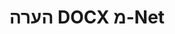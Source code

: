---
############################# Static ############################
layout: "auto-gen-annotation"

############################# Head ############################
head_title: "הערות נטו של DOCX הערות API ב-C#"
head_description: "Net API ליצירה והערה של סוגי הערות פופולריים מ-DOCX, תמונות, שרטוטים ופורמטים של קבצי מסמכים."

############################# Header ############################
title: "הערה DOCX מ-Net"
description: ""
bg_image: "https://cms.admin.containerize.com/templates/aspose/App_Themes/V3/images/bg/header1.png"
bg_overlay: false
button:
    enable: true
    icon: "fas fa-arrow-down"
    label: "הורד גרסת ניסיון בחינם"
    link: "https://downloads.groupdocs.com/annotation/net"

############################# About ############################
about:
    enable: true
    title: "אודות GroupDocs.Annotation for Net API"
    content: |
        GroupDocs.Annotation for Net API היא ספרייה המאפשרת לך להוסיף הערות ל-PDF, Word ומסמכים אחרים ב-Mac, Windows או Ubuntu. [GroupDocs.Annotation for Net](/annotation/net) הוא ממשק API מקורי של Net לניהול הערות עם תמיכה מקיפה ליצירה, הוספה, עריכה, מחיקה, חילוץ וייצוא הערות מתמונות ומסמכים שונים אחרים. הרשימה המלאה של פורמטי מסמכים נתמכים שתוכל לראות ב[דף] זה (https://docs.groupdocs.com/annotation/net/supported-document-formats/).
        ספרייה זו מאפשרת לך לעבוד לא רק עם מסמך DOCX אלא גם עם סוגים רבים אחרים של מסמכים כגון Word, Excel, PowerPoint, מיילים של Outlook, Visio, Adobe, OpenDocument, OpenOffice, Photoshop, AutoCad ועוד רבים אחרים.
        ה-GroupDocs.Annotation for Net API מאפשר לך ליצור ולהוסיף הערות חדשות, לערוך הערות, לחלץ הערות, הערות ולהסיר אותן ממסמכים. הספרייה תומכת ב-13 סוגי הערות שונים, כולל טקסט, קו פולי, שטח, קו תחתון, נקודה, סימן מים, חץ, אליפסה, החלפת טקסט, מרחק, שדה טקסט, עיבוד משאבים ב-PDF, HTML, מסמכי Microsoft Word, גיליונות אלקטרוניים, דיאגרמות, מצגות, ציורים, תמונות ופורמטים רבים אחרים של קבצים.
        הדוגמה (נא לראות להלן) מדגימה עבודה עם מסמך DOCX, בדוגמה זו תוכל לראות את השלבים העיקריים של איך לעבוד עם GroupDocs. הערה: הגדר רישיון, פתח מסמך שאתה רוצה לעבוד איתו, יצירת מסמך הערה, הוספת אובייקטי נתונים כדי להגדיר מאפייני הערה בהתאם לדרישות שלך ושמירת התוצאה במקום הדרוש. כמו כן, תוכל לעיין בפירוט רב יותר על התכונות הנתמכות ב-[github שלנו דף](https://github.com/groupdocs-annotation/GroupDocs.Annotation-for-.NET), [או במוצר שלנו תיעוד](https://docs.groupdocs.com/annotation/net/getting-started/).

############################# Steps ############################
howTo_Add:
steps_Add:
    enable: true
    title_left: "שלבים להוספת הערות ל-DOCX ב-Net"
    content_left: |
        [GroupDocs.Annotation](/annotation/net/) מקל על מפתחי Net להוסיף סוגי הערות שונים לקבצי DOCX בתוך כל יישום מבוסס Net על ידי יישום כמה שלבים פשוטים.
        *   צור אובייקטי תגובה עם הערה ותאריך.
        *   צור אובייקט AreaAnnotation, הגדר אפשרויות אזור והוסף תשובות.
        *   צור אובייקט Annotator והוסף הערת אזור.
        *   שמור קובץ פלט.
    title_right: "דרישות מערכת"
    content_right: |
        GroupDocs.Annotation for Net APIs נתמכים בכל הפלטפורמות ומערכות ההפעלה העיקריות. לפני ביצוע הקוד שלהלן, אנא ודא שהדרישות המוקדמות הבאות מותקנים במערכת שלך.
        *   מערכות הפעלה: Microsoft Windows, Linux, MacOS
        *   סביבות פיתוח: Visual Studio, Xamarin, MonoDevelop
        *   מסגרות: .NET Framework, .NET Standard, .NET Core, Mono
        *   הורד את הגרסה העדכנית ביותר של GroupDocs.Annotation עבור .NET מ-[NuGet](https://www.nuget.org/packages/groupdocs.annotation)

############################# Preview ############################
preview_Add:
    enable: true
    title: תצוגה מקדימה של הערות ודגימת קוד
    content: |
        ![Annotation preview image](https://docs.groupdocs.com/annotation/java/images/add-text-field-annotation.png)
    code: |
        ```cs
        //Add text field annotation to the document from local disk
        using (Annotator annotator = new Annotator("input.bmp"))
        {
            TextFieldAnnotation textField = new TextFieldAnnotation
            {
                BackgroundColor = 65535,
                Box = new Rectangle(100, 100, 100, 100),
                CreatedOn = DateTime.Now,
                Text = "Some text",
                FontColor = 65535,
                FontSize = 12,
                Message = "This is text field annotation",
                Opacity = 0.7,
                PageNumber = 0,
                PenStyle = PenStyle.Dot,
                PenWidth = 3,
                FontFamily = "Arial",
                TextHorizontalAlignment = HorizontalAlignment.Center,
                Replies = new List
                {
                    new Reply
                    {
                        Comment = "First comment",
                        RepliedOn = DateTime.Now
                    },
                    new Reply
                    {
                        Comment = "Second comment",
                        RepliedOn = DateTime.Now
                    }
                }
            };
            annotator.Add(textField);
            annotator.Save("result.bmp");
        }
        ```

############################# Steps ############################
howTo_Remove:
steps_Remove:
    enable: true
    title_left: "שלבים להסרת הערות מ-DOCX ב-Net"
    content_left: |
        [GroupDocs.Annotation](/annotation/net/) מקל על מפתחי Net להסיר פרטי הערות מקבצי DOCX בתוך כל יישום מבוסס Net על ידי יישום כמה שלבים פשוטים.
        *   צור אובייקטי תגובה עם הערה ותאריך.
        *   הצג אובייקט SaveOptions והגדר AnnotationTypes = AnnotationType.None.
        *   התקשר לשיטת השמירה עם נתיב המסמך או הזרם והאובייקט SaveOptions.

############################# Preview ############################
preview_Remove:
    enable: true
    code: |
        ```cs
        // 1- How to remove annotation from document using annotation index
        
        using (Annotator annotator = new Annotator("result.bmp"))
        {
            annotator.Remove(0);
            annotator.Save("removed.bmp");
        }
        
        // 2- How to remove annotation from document using annotation object
        
        using (Annotator annotator = new Annotator("result.bmp"))
        {
            var tmp = annotator.Get();
            annotator.Remove(tmp[0]);
            annotator.Save("removed.bmp");
        }
        
        // 3- How to remove some annotations from document using list of ID’s
        
        using (Annotator annotator = new Annotator("result.bmp"))
        {
            var idList = new List{1, 2, 3};
            annotator.Remove(idList);
            annotator.Save("removed.bmp");
        }
        
        // 4- How to remove some annotations from document using list of annotations
        
        using (Annotator annotator = new Annotator("result.bmp"))
        {
            var tmp = annotator.Get();
            annotator.Remove(tmp);
            annotator.Save("removed.bmp");
        }
        ```

############################# Steps ############################
howTo_Edit:
steps_Edit:
    enable: true
    title_left: "שלבים לעריכת הערות מ-DOCX ב-Net"
    content_left: |
        [GroupDocs.Annotation](/annotation/net/) מקל על מפתחי Net לעדכן מאפייני הערות שונים מקבצי DOCX בתוך כל יישום מבוסס Net על ידי יישום כמה שלבים פשוטים.
        *   יצירת אובייקט Annotator עם נתיב מסמך קלט או זרם עם LoadOptions מופע עם ImportAnnotations = true.
        *   צור יישום כלשהו של AnnotationBase והגדר את מזהה ההערה הקיימת (אם ההערה עם המזהה הזה לא נמצא, שום דבר לא ישתנה) או רשימת הנתיבים של ההערות (כל ההערות הקיימות יוסרו).
        *   התקשר לשיטת עדכון של אובייקט Annotator עם הערות שעברו.
        *   התקשר לשיטת השמירה עם נתיב המסמך או הזרם והאובייקט SaveOptions.

############################# Preview ############################
preview_Edit:
    enable: true
    code: |
        ```cs
        // open annotated document
        using (Annotator annotator = new Annotator("result.bmp"))
        {
            //assuming we are going to change some properties of existing annotation
                AreaAnnotation updated = new AreaAnnotation
                    {
                            // It's important to set existed annotation Id
                            Id = 1,
                            BackgroundColor = 255,
                            Box = new Rectangle(0, 0, 50, 200),
                            CreatedOn = DateTime.Now,
                            Message = "This is updated annotation",
                            Replies = new List
                            {
                                new Reply
                                {
                                    Comment = "Updated first comment",
                                    RepliedOn = DateTime.Now
                                },
                                new Reply
                                {
                                    Comment = "Updated second comment",
                                    RepliedOn = DateTime.Now
                                }
                            }
                        };
                // update annotation
                annotator.Update(updated);
                annotator.Save("result.bmp");
        }
        ```

############################# Steps ############################
howTo_Extract:
steps_Extract:
    enable: true
    title_left: "שלבים לחילוץ הערות מ-DOCX ב-Net"
    content_left: |
        [GroupDocs.Annotation](/annotation/net/) מקל על מפתחי Net להוסיף הערות למסמכים ולחלץ מידע הערות מקבצי DOCX בתוך כל יישום מבוסס Net על ידי יישום כמה שלבים פשוטים.
        *   צור אובייקטי תגובה עם הערה ותאריך.
        *   הצג אובייקט LoadOptions וקרא ל-SetImportAnnotations עם ארגומנט אמיתי.
        *   הגדר משתנה עם סוג רשימה.
        *   התקשר לשיטת get והחזר את התוצאה למשתנה למעלה.

############################# Preview ############################
preview_Extract:
    enable: true
    code: |
        ```cs
        // for using this example input file ("annotated.bmp") must be with annotations
        using (Annotator annotator = new Annotator("annotated.bmp"))
        {
            List annotations = annotator.Get();
            XmlSerializer formatter = new XmlSerializer(typeof(List));
            using (FileStream fs = new FileStream("annotations.xml", FileMode.Create))
            {
                fs.SetLength(0);
                formatter.Serialize(fs, annotations);
            }
        }
        ```

############################# Demos ############################
demos:
    enable: true
    title: "הדגמות חיות להוספה, הסרה, עריכה, חילוץ הערות למסמכים ותמונות"
    content: |
        הוסף, הסר, ערוך וחלץ הערות לקובץ DOCX כעת על ידי ביקור באתר [GroupDocs.Annotation Live Demos](https://products.groupdocs.app/annotation/family). להדגמה החיה יש את היתרונות הבאים

############################# About Formats ############################
about_formats:
    enable: true
    format:
        # format loop
        - icon: "far fa-file-docx"
          title: "אודות פורמט הקובץ DOCX"
          content: |
            DOCX הוא פורמט ידוע עבור מסמכי Microsoft Word. הוצג משנת 2007 עם שחרורו של Microsoft Office 2007, המבנה של פורמט המסמך החדש הזה שונה מבינארי רגיל לשילוב של XML וקבצים בינאריים. ניתן לפתוח קבצי Docx עם Word 2007 וגרסאות רוחביות, אך לא עם הגירסאות הקודמות של MS Word התומכות בהרחבות קבצי DOC.

          link: "https://docs.fileformat.com/image/docx/"

############################# More Formats ############################
more_formats:
    enable: true
    title: "עבודה עם פורמטים פופולריים אחרים של מסמכים"
    content: |
        עדכן את מאפייני ההערות מכמה מהפורמטים הפופולריים של הקבצים כפי שצוין להלן.
    format:
        # format loop
        - name: "Annotate PDF document"
          link: "https://products.groupdocs.com/annotation/net/pdf/"
          description: "Adobe Portable Document Format"

        # format loop
        - name: "Annotate DOC document"
          link: "https://products.groupdocs.com/annotation/net/doc/"
          description: "Microsoft Word Document"

        # format loop
        - name: "Annotate DOCM document"
          link: "https://products.groupdocs.com/annotation/net/docm/"
          description: "Microsoft Word Macro-Enabled Document"

        # format loop
        - name: "Annotate DOCX document"
          link: "https://products.groupdocs.com/annotation/net/docx/"
          description: "Microsoft Word Open XML Document"

        # format loop
        - name: "Annotate DOT document"
          link: "https://products.groupdocs.com/annotation/net/dot/"
          description: "Microsoft Word Document Template"

        # format loop
        - name: "Annotate DOTX document"
          link: "https://products.groupdocs.com/annotation/net/dotx/"
          description: "Word Open XML Document Template"

        # format loop
        - name: "Annotate RTF document"
          link: "https://products.groupdocs.com/annotation/net/rtf/"
          description: "Rich Text Document"

        # format loop
        - name: "Annotate ODT document"
          link: "https://products.groupdocs.com/annotation/net/odt/"
          description: "Open Document Text"

        # format loop
        - name: "Annotate XLS document"
          link: "https://products.groupdocs.com/annotation/net/xls/"
          description: "Microsoft Excel Binary File Format"

        # format loop
        - name: "Annotate XLSX document"
          link: "https://products.groupdocs.com/annotation/net/xlsx/"
          description: "Microsoft Excel Open XML Spreadsheet"

        # format loop
        - name: "Annotate XLSM document"
          link: "https://products.groupdocs.com/annotation/net/xlsm/"
          description: "Microsoft Excel Macro-Enabled Spreadsheet"

        # format loop
        - name: "Annotate XLSB document"
          link: "https://products.groupdocs.com/annotation/net/xlsb/"
          description: "Microsoft Excel Binary Worksheet"

        # format loop
        - name: "Annotate ODS document"
          link: "https://products.groupdocs.com/annotation/net/ods/"
          description: "Open Document Spreadsheet"

        # format loop
        - name: "Annotate PPT document"
          link: "https://products.groupdocs.com/annotation/net/ppt/"
          description: "PowerPoint Presentation"

        # format loop
        - name: "Annotate PPTX document"
          link: "https://products.groupdocs.com/annotation/net/pptx/"
          description: "PowerPoint Open XML Presentation"

        # format loop
        - name: "Annotate PPSX document"
          link: "https://products.groupdocs.com/annotation/net/ppsx/"
          description: "PowerPoint Open XML Slide Show"

        # format loop
        - name: "Annotate POTM document"
          link: "https://products.groupdocs.com/annotation/net/potm/"
          description: "Microsoft PowerPoint Template"

        # format loop
        - name: "Annotate PPTM document"
          link: "https://products.groupdocs.com/annotation/net/pptm/"
          description: "Microsoft PowerPoint Presentation"

        # format loop
        - name: "Annotate PPS document"
          link: "https://products.groupdocs.com/annotation/net/pps/"
          description: "Microsoft PowerPoint 97-2003 Slide Show"

        # format loop
        - name: "Annotate ODP document"
          link: "https://products.groupdocs.com/annotation/net/odp/"
          description: "OpenDocument Presentation"

        # format loop
        - name: "Annotate HTML document"
          link: "https://products.groupdocs.com/annotation/net/html/"
          description: "HyperText Markup Language"

        # format loop
        - name: "Annotate TIFF document"
          link: "https://products.groupdocs.com/annotation/net/tiff/"
          description: "Tagged Image File Format"

        # format loop
        - name: "Annotate JPEG document"
          link: "https://products.groupdocs.com/annotation/net/jpeg/"
          description: "JPEG Image"

        # format loop
        - name: "Annotate PNG document"
          link: "https://products.groupdocs.com/annotation/net/png/"
          description: "Portable Network Graphic"

        # format loop
        - name: "Annotate EML document"
          link: "https://products.groupdocs.com/annotation/net/eml/"
          description: "E-mail Message"

        # format loop
        - name: "Annotate MSG document"
          link: "https://products.groupdocs.com/annotation/net/msg/"
          description: "Microsoft Outlook E-mail Message"

        # format loop
        - name: "Annotate VSD document"
          link: "https://products.groupdocs.com/annotation/net/vsd/"
          description: "Microsoft Visio 2003-2010 Drawing"

        # format loop
        - name: "Annotate VSDX document"
          link: "https://products.groupdocs.com/annotation/net/vsdx/"
          description: "Microsoft Visio Drawing"

        # format loop
        - name: "Annotate VSS document"
          link: "https://products.groupdocs.com/annotation/net/vss/"
          description: "Microsoft Visio 2003-2010 Stencil"

        # format loop
        - name: "Annotate VST document"
          link: "https://products.groupdocs.com/annotation/net/vst/"
          description: "Microsoft Visio 2013 Stencil"

        # format loop
        - name: "Annotate DWG document"
          link: "https://products.groupdocs.com/annotation/net/dwg/"
          description: "Autodesk Design Data Formats"

        # format loop
        - name: "Annotate DXF document"
          link: "https://products.groupdocs.com/annotation/net/dxf/"
          description: "AutoCAD Drawing Interchange"

        # format loop
        - name: "Annotate DCM document"
          link: "https://products.groupdocs.com/annotation/net/dcm/"
          description: "Digital Imaging and Communications in Medicine"

        # format loop
        - name: "Annotate WMF document"
          link: "https://products.groupdocs.com/annotation/net/wmf/"
          description: "Windows Metafile"

        # format loop
        - name: "Annotate EMF document"
          link: "https://products.groupdocs.com/annotation/net/emf/"
          description: "Enhanced Metafile Format"


############################# Back to top ###############################
back_to_top:
    enable: true
---